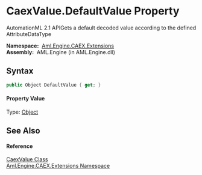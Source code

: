 CaexValue.DefaultValue Property
===============================
AutomationML 2.1 APIGets a default decoded value according to the defined AttributeDataType

  **Namespace:**  [Aml.Engine.CAEX.Extensions][1]  
  **Assembly:**  AML.Engine (in AML.Engine.dll)

Syntax
------

```csharp
public Object DefaultValue { get; }
```

#### Property Value
Type: [Object][2]

See Also
--------

#### Reference
[CaexValue Class][3]  
[Aml.Engine.CAEX.Extensions Namespace][1]  

[1]: ../README.md
[2]: https://docs.microsoft.com/dotnet/api/system.object
[3]: README.md
[4]: https://www.automationml.org
[5]: ../../icons/logoShade.png